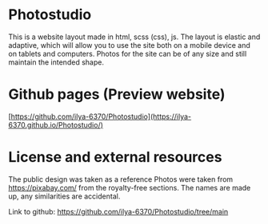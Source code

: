 # Photostudio

This is a website layout made in html, scss (css), js.
The layout is elastic and adaptive, which will allow you to use the site both on a mobile device and on tablets and computers.
Photos for the site can be of any size and still maintain the intended shape.

# Github pages (Preview website)
[https://github.com/ilya-6370/Photostudio](https://ilya-6370.github.io/Photostudio/)

# License and external resources
The public design was taken as a reference
  Photos were taken from https://pixabay.com/ from the royalty-free sections. The names are made up, any similarities are accidental.

Link to github:
https://github.com/ilya-6370/Photostudio/tree/main
